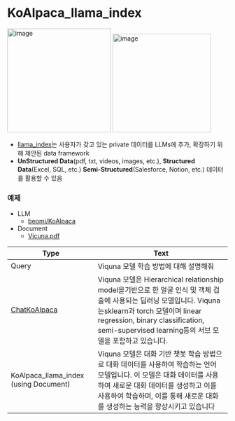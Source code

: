 # KoAlpaca_llama_index

<img width="237" alt="image" src="https://github.com/Jinhyeong-Lim/KoAlpaca_llama_index/assets/64317686/5d9e9142-0250-4785-a798-24b35e1c2bee">
<img width="225" alt="image" src="https://github.com/Jinhyeong-Lim/KoAlpaca_llama_index/assets/64317686/bef6f7da-712e-4e46-a3a6-e3081fdbc378">

- [llama_index](https://github.com/jerryjliu/llama_index/tree/main)는 사용자가 갖고 있는 private 데이터를 LLMs에 추가, 확장하기 위해 제안된 data framework
- **UnStructured Data**(pdf, txt, videos, images, etc.), **Structured Data**(Excel, SQL, etc.) **Semi-Structured**(Salesforce, Notion, etc.) 데이터를 활용할 수 있음

 ### 예제
- LLM
  - [beomi/KoAlpaca](https://github.com/Beomi/KoAlpaca)
- Document
  - [Vicuna.pdf](https://github.com/Jinhyeong-Lim/KoAlpaca_llama_index/files/11933271/Vicuna.pdf)


|Type|Text|
|---|---|
|Query|Viquna 모델 학습 방법에 대해 설명해줘|
|[ChatKoAlpaca](https://chat.koalpaca.com/)|Viquna 모델은 Hierarchical relationship model을기반으로 한 얼굴 인식 및 객체 검출에 사용되는 딥러닝 모델입니다. Viquna는sklearn과 torch 모델이며 linear regression, binary classification, semi-supervised learning등의 서브 모델을 포함하고 있습니다.|
|KoAlpaca_llama_index (using Document)|Viquna 모델은 대화 기반 챗봇 학습 방법으로 대화 데이터를 사용하여 학습하는 언어 모델입니다. 이 모델은 대화 데이터를 사용하여 새로운 대화 데이터를 생성하고 이를 사용하여 학습하며, 이를 통해 새로운 대화를 생성하는 능력을 향상시키고 있습니다|
